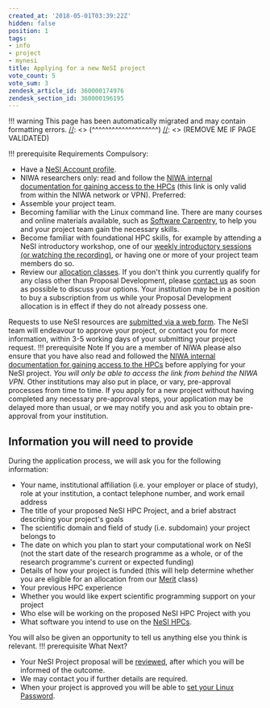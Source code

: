 ```yaml
---
created_at: '2018-05-01T03:39:22Z'
hidden: false
position: 1
tags:
- info
- project
- mynesi
title: Applying for a new NeSI project
vote_count: 5
vote_sum: 3
zendesk_article_id: 360000174976
zendesk_section_id: 360000196195
---
```




[//]: <> (REMOVE ME IF PAGE VALIDATED)
[//]: <> (vvvvvvvvvvvvvvvvvvvv)
!!! warning
    This page has been automatically migrated and may contain formatting errors.
[//]: <> (^^^^^^^^^^^^^^^^^^^^)
[//]: <> (REMOVE ME IF PAGE VALIDATED)

!!! prerequisite Requirements
Compulsory:
-   Have a [NeSI Account
profile](https://support.nesi.org.nz/hc/en-gb/articles/360000159715).
-   NIWA researchers only: read and follow the [NIWA internal
documentation for gaining access to the
HPCs](https://one.niwa.co.nz/display/ONE/High+Performance+Computing+Facility+Services) (this
link is only valid from within the NIWA network or VPN).
Preferred:
-   Assemble your project team.
-   Becoming familiar with the Linux command line. There are many
courses and online materials available, such as [Software
Carpentry](https://swcarpentry.github.io/shell-novice/), to help
you and your project team gain the necessary skills.
-   Become familiar with foundational HPC skills, for example by
attending a NeSI introductory workshop, one of our [weekly
introductory sessions (or watching the
recording)](https://support.nesi.org.nz/hc/en-gb/articles/360000428676),
or having one or more of your project team members do so.
-   Review our [allocation
classes](https://support.nesi.org.nz/hc/en-gb/articles/360000925176).
If you don't think you currently qualify for any class other than
Proposal Development, please [contact
us](https://support.nesi.org.nz/hc/requests/new) as soon as
possible to discuss your options. Your institution may be in a
position to buy a subscription from us while your Proposal
Development allocation is in effect if they do not already possess
one.

Requests to use NeSI resources are [submitted via a web
form](https://my.nesi.org.nz/). The NeSI team will endeavour to approve
your project, or contact you for more information, within 3-5 working
days of your submitting your project request.
!!! prerequisite Note
If you are a member of NIWA please also ensure that you have also read
and followed the [NIWA internal documentation for gaining access to
the
HPCs](https://one.niwa.co.nz/display/ONE/High+Performance+Computing+Facility+Services)
before applying for your NeSI project. *You will only be able to
access the link from behind the NIWA VPN.*
Other institutions may also put in place, or vary, pre-approval
processes from time to time. If you apply for a new project without
having completed any necessary pre-approval steps, your application
may be delayed more than usual, or we may notify you and ask you to
obtain pre-approval from your institution.

## Information you will need to provide

During the application process, we will ask you for the following
information:

-   Your name, institutional affiliation (i.e. your employer or place of
study), role at your institution, a contact telephone number, and
work email address
-   The title of your proposed NeSI HPC Project, and a brief abstract
describing your project's goals
-   The scientific domain and field of study (i.e. subdomain) your
project belongs to
-   The date on which you plan to start your computational work on NeSI
(not the start date of the research programme as a whole, or of the
research programme's current or expected funding)
-   Details of how your project is funded (this will help determine
whether you are eligible for an allocation from our
[Merit](https://support.nesi.org.nz/hc/articles/360000175635) class)
-   Your previous HPC experience
-   Whether you would like expert scientific programming support on your
project
-   Who else will be working on the proposed NeSI HPC Project with you
-   What software you intend to use on the [NeSI
HPCs](https://support.nesi.org.nz/hc/articles/360000175735).

You will also be given an opportunity to tell us anything else you think
is relevant.
!!! prerequisite What Next?
-   Your NeSI Project proposal will be
[reviewed](https://support.nesi.org.nz/hc/en-gb/articles/360000202136),
after which you will be informed of the outcome.
-   We may contact you if further details are required.
-   When your project is approved you will be able to [set your Linux
Password](https://support.nesi.org.nz/hc/en-gb/articles/360000335995).